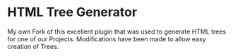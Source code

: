 # HTML Tree Generator
My own Fork of this excellent plugin that was used to generate HTML trees for one of our Projects. Modifications have been made to allow easy creation of Trees.
